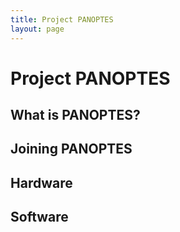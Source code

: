 ```yaml
---
title: Project PANOPTES
layout: page
---
```


# Project PANOPTES

## What is PANOPTES?

## Joining PANOPTES

## Hardware

## Software

